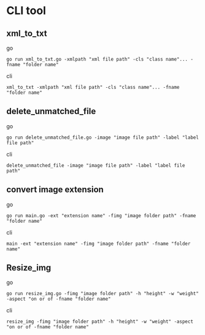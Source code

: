 
# CLI tool

## xml_to_txt

go
```
go run xml_to_txt.go -xmlpath "xml file path" -cls "class name"... -fname "folder name"

```

cli
```
xml_to_txt -xmlpath "xml file path" -cls "class name"... -fname "folder name"

```


## delete_unmatched_file

go
```
go run delete_unmatched_file.go -image "image file path" -label "label file path"

```

cli
```
delete_unmatched_file -image "image file path" -label "label file path"

```


## convert image extension

go
```
go run main.go -ext "extension name" -fimg "image folder path" -fname "folder name"

```

cli
```
main -ext "extension name" -fimg "image folder path" -fname "folder name"

```



## Resize_img

go
```
go run resize_img.go -fimg "image folder path" -h "height" -w "weight" -aspect "on or of -fname "folder name"

```

cli
```
resize_img -fimg "image folder path" -h "height" -w "weight" -aspect "on or of -fname "folder name"

```
